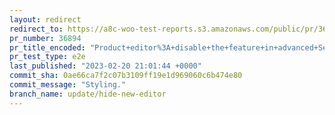 ```yaml
---
layout: redirect
redirect_to: https://a8c-woo-test-reports.s3.amazonaws.com/public/pr/36894/e2e/index.html
pr_number: 36894
pr_title_encoded: "Product+editor%3A+disable+the+feature+in+advanced+Settings."
pr_test_type: e2e
last_published: "2023-02-20 21:01:44 +0000"
commit_sha: 0ae66ca7f2c07b3109ff19e1d969060c6b474e80
commit_message: "Styling."
branch_name: update/hide-new-editor
---
```

